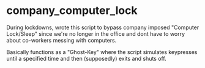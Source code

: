 # company_computer_lock

During lockdowns, wrote this script to bypass company imposed "Computer Lock/Sleep" since we're no longer in the office and dont have to worry about co-workers messing with computers.

Basically functions as a "Ghost-Key" where the script simulates keypresses until a specified time and then (supposedly) exits and shuts off.
